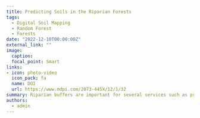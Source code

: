 ```yaml
---
title: Predicting Soils in the Riparian Forests
tags:
  - Digital Soil Mapping
  - Random Forest
  - Forests
date: "2022-12-10T00:00:00Z"
external_link: ""
image:
  caption: 
  focal_point: Smart
links:
- icon: photo-video
  icon_pack: fa
  name: DOI
  url: https://www.mdpi.com/2073-445X/12/1/32
summary: Riparian buffers are important for several services such as providing high water quality, nutrient recycling, and buffering agricultural production. Accordingly, in this research, we used machine learning to predict soil properties in the forests.
authors: 
  - admin
---
```


